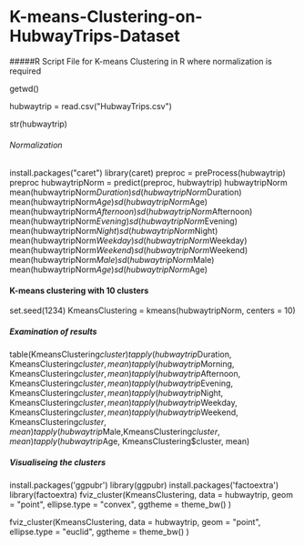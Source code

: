 # K-means-Clustering-on-HubwayTrips-Dataset

#####R Script File for K-means Clustering in R where normalization is required

getwd()

hubwaytrip = read.csv("HubwayTrips.csv")

str(hubwaytrip)


###### Normalization


install.packages("caret")
library(caret)
preproc = preProcess(hubwaytrip)
preproc
hubwaytripNorm = predict(preproc, hubwaytrip)
hubwaytripNorm
mean(hubwaytripNorm$Duration)
sd(hubwaytripNorm$Duration)
mean(hubwaytripNorm$Age)
sd(hubwaytripNorm$Age)
mean(hubwaytripNorm$Afternoon)
sd(hubwaytripNorm$Afternoon)
mean(hubwaytripNorm$Evening)
sd(hubwaytripNorm$Evening)
mean(hubwaytripNorm$Night)
sd(hubwaytripNorm$Night)
mean(hubwaytripNorm$Weekday)
sd(hubwaytripNorm$Weekday)
mean(hubwaytripNorm$Weekend)
sd(hubwaytripNorm$Weekend)
mean(hubwaytripNorm$Male)
sd(hubwaytripNorm$Male)
mean(hubwaytripNorm$Age)
sd(hubwaytripNorm$Age)


#### K-means clustering with 10 clusters

set.seed(1234)
KmeansClustering = kmeans(hubwaytripNorm, centers = 10)


##### Examination of results


table(KmeansClustering$cluster)
tapply(hubwaytrip$Duration, KmeansClustering$cluster, mean)
tapply(hubwaytrip$Morning, KmeansClustering$cluster, mean)
tapply(hubwaytrip$Afternoon, KmeansClustering$cluster, mean)
tapply(hubwaytrip$Evening, KmeansClustering$cluster, mean)
tapply(hubwaytrip$Night, KmeansClustering$cluster, mean)
tapply(hubwaytrip$Weekday, KmeansClustering$cluster, mean)
tapply(hubwaytrip$Weekend, KmeansClustering$cluster, mean)
tapply(hubwaytrip$Male,KmeansClustering$cluster, mean)
tapply(hubwaytrip$Age, KmeansClustering$cluster, mean)

##### Visualiseing the clusters


install.packages('ggpubr')
library(ggpubr)
install.packages('factoextra')
library(factoextra)
fviz_cluster(KmeansClustering, data = hubwaytrip,
             geom = "point",
             ellipse.type = "convex", 
             ggtheme = theme_bw()
)

fviz_cluster(KmeansClustering, data = hubwaytrip,
             geom = "point",
             ellipse.type = "euclid", 
             ggtheme = theme_bw()
)



